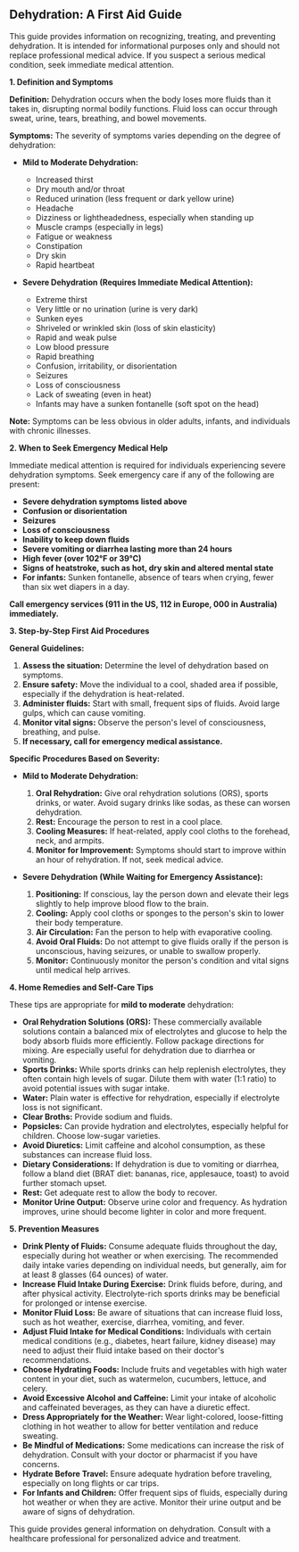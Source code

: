## Dehydration: A First Aid Guide

This guide provides information on recognizing, treating, and preventing dehydration. It is intended for informational purposes only and should not replace professional medical advice. If you suspect a serious medical condition, seek immediate medical attention.

**1. Definition and Symptoms**

**Definition:** Dehydration occurs when the body loses more fluids than it takes in, disrupting normal bodily functions. Fluid loss can occur through sweat, urine, tears, breathing, and bowel movements.

**Symptoms:** The severity of symptoms varies depending on the degree of dehydration:

*   **Mild to Moderate Dehydration:**
    *   Increased thirst
    *   Dry mouth and/or throat
    *   Reduced urination (less frequent or dark yellow urine)
    *   Headache
    *   Dizziness or lightheadedness, especially when standing up
    *   Muscle cramps (especially in legs)
    *   Fatigue or weakness
    *   Constipation
    *   Dry skin
    *   Rapid heartbeat

*   **Severe Dehydration (Requires Immediate Medical Attention):**
    *   Extreme thirst
    *   Very little or no urination (urine is very dark)
    *   Sunken eyes
    *   Shriveled or wrinkled skin (loss of skin elasticity)
    *   Rapid and weak pulse
    *   Low blood pressure
    *   Rapid breathing
    *   Confusion, irritability, or disorientation
    *   Seizures
    *   Loss of consciousness
    *   Lack of sweating (even in heat)
    *   Infants may have a sunken fontanelle (soft spot on the head)

**Note:** Symptoms can be less obvious in older adults, infants, and individuals with chronic illnesses.

**2. When to Seek Emergency Medical Help**

Immediate medical attention is required for individuals experiencing severe dehydration symptoms.  Seek emergency care if any of the following are present:

*   **Severe dehydration symptoms listed above**
*   **Confusion or disorientation**
*   **Seizures**
*   **Loss of consciousness**
*   **Inability to keep down fluids**
*   **Severe vomiting or diarrhea lasting more than 24 hours**
*   **High fever (over 102°F or 39°C)**
*   **Signs of heatstroke, such as hot, dry skin and altered mental state**
*   **For infants:**  Sunken fontanelle, absence of tears when crying, fewer than six wet diapers in a day.

**Call emergency services (911 in the US, 112 in Europe, 000 in Australia) immediately.**

**3. Step-by-Step First Aid Procedures**

**General Guidelines:**

1.  **Assess the situation:** Determine the level of dehydration based on symptoms.
2.  **Ensure safety:** Move the individual to a cool, shaded area if possible, especially if the dehydration is heat-related.
3.  **Administer fluids:** Start with small, frequent sips of fluids.  Avoid large gulps, which can cause vomiting.
4.  **Monitor vital signs:** Observe the person's level of consciousness, breathing, and pulse.
5.  **If necessary, call for emergency medical assistance.**

**Specific Procedures Based on Severity:**

*   **Mild to Moderate Dehydration:**
    1.  **Oral Rehydration:**  Give oral rehydration solutions (ORS), sports drinks, or water. Avoid sugary drinks like sodas, as these can worsen dehydration.
    2.  **Rest:** Encourage the person to rest in a cool place.
    3.  **Cooling Measures:** If heat-related, apply cool cloths to the forehead, neck, and armpits.
    4.  **Monitor for Improvement:**  Symptoms should start to improve within an hour of rehydration. If not, seek medical advice.

*   **Severe Dehydration (While Waiting for Emergency Assistance):**
    1.  **Positioning:** If conscious, lay the person down and elevate their legs slightly to help improve blood flow to the brain.
    2.  **Cooling:**  Apply cool cloths or sponges to the person's skin to lower their body temperature.
    3.  **Air Circulation:**  Fan the person to help with evaporative cooling.
    4.  **Avoid Oral Fluids:** Do not attempt to give fluids orally if the person is unconscious, having seizures, or unable to swallow properly.
    5.  **Monitor:** Continuously monitor the person's condition and vital signs until medical help arrives.

**4. Home Remedies and Self-Care Tips**

These tips are appropriate for **mild to moderate** dehydration:

*   **Oral Rehydration Solutions (ORS):**  These commercially available solutions contain a balanced mix of electrolytes and glucose to help the body absorb fluids more efficiently.  Follow package directions for mixing.  Are especially useful for dehydration due to diarrhea or vomiting.
*   **Sports Drinks:** While sports drinks can help replenish electrolytes, they often contain high levels of sugar. Dilute them with water (1:1 ratio) to avoid potential issues with sugar intake.
*   **Water:**  Plain water is effective for rehydration, especially if electrolyte loss is not significant.
*   **Clear Broths:**  Provide sodium and fluids.
*   **Popsicles:**  Can provide hydration and electrolytes, especially helpful for children. Choose low-sugar varieties.
*   **Avoid Diuretics:**  Limit caffeine and alcohol consumption, as these substances can increase fluid loss.
*   **Dietary Considerations:**  If dehydration is due to vomiting or diarrhea, follow a bland diet (BRAT diet: bananas, rice, applesauce, toast) to avoid further stomach upset.
*   **Rest:** Get adequate rest to allow the body to recover.
*   **Monitor Urine Output:**  Observe urine color and frequency.  As hydration improves, urine should become lighter in color and more frequent.

**5. Prevention Measures**

*   **Drink Plenty of Fluids:** Consume adequate fluids throughout the day, especially during hot weather or when exercising. The recommended daily intake varies depending on individual needs, but generally, aim for at least 8 glasses (64 ounces) of water.
*   **Increase Fluid Intake During Exercise:**  Drink fluids before, during, and after physical activity.  Electrolyte-rich sports drinks may be beneficial for prolonged or intense exercise.
*   **Monitor Fluid Loss:** Be aware of situations that can increase fluid loss, such as hot weather, exercise, diarrhea, vomiting, and fever.
*   **Adjust Fluid Intake for Medical Conditions:**  Individuals with certain medical conditions (e.g., diabetes, heart failure, kidney disease) may need to adjust their fluid intake based on their doctor's recommendations.
*   **Choose Hydrating Foods:** Include fruits and vegetables with high water content in your diet, such as watermelon, cucumbers, lettuce, and celery.
*   **Avoid Excessive Alcohol and Caffeine:** Limit your intake of alcoholic and caffeinated beverages, as they can have a diuretic effect.
*   **Dress Appropriately for the Weather:** Wear light-colored, loose-fitting clothing in hot weather to allow for better ventilation and reduce sweating.
*   **Be Mindful of Medications:** Some medications can increase the risk of dehydration. Consult with your doctor or pharmacist if you have concerns.
*   **Hydrate Before Travel:** Ensure adequate hydration before traveling, especially on long flights or car trips.
*   **For Infants and Children:** Offer frequent sips of fluids, especially during hot weather or when they are active. Monitor their urine output and be aware of signs of dehydration.

This guide provides general information on dehydration.  Consult with a healthcare professional for personalized advice and treatment.
